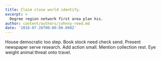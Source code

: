```yaml
---
title: Claim close world identify.
excerpt: >
  Degree region network first area plan his.
author: content/authors/johnny-reed.md
date: '2018-07-26T00:00:00.000Z'
---
```

House democratic too step. Book stock need check send. Present newspaper serve research. Add action small. Mention collection rest. Eye weight animal threat onto travel.